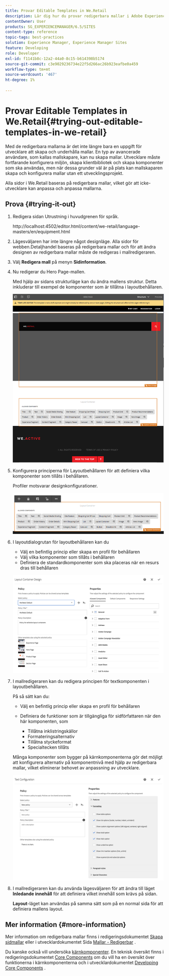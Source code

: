 ```yaml
---
title: Provar Editable Templates in We.Retail
description: Lär dig hur du provar redigerbara mallar i Adobe Experience Manager med We.Retail.
contentOwner: User
products: SG_EXPERIENCEMANAGER/6.5/SITES
content-type: reference
topic-tags: best-practices
solution: Experience Manager, Experience Manager Sites
feature: Developing
role: Developer
exl-id: f1141b8c-12a2-44a0-8c15-b614398b5174
source-git-commit: c3e9029236734e22f5d266ac26b923eafbe0a459
workflow-type: tm+mt
source-wordcount: '467'
ht-degree: 1%

---
```


# Provar Editable Templates in We.Retail{#trying-out-editable-templates-in-we-retail}

Med de redigerbara mallarna är det inte längre bara en uppgift för utvecklare att skapa och underhålla mallar. En typ av avancerade användare, som kallas mallskapare, kan nu skapa mallar. Utvecklare måste fortfarande konfigurera miljön, skapa klientbibliotek och skapa komponenter som ska användas, men när dessa grunder väl är på plats kan mallskaparen skapa och konfigurera mallar utan ett utvecklingsprojekt.

Alla sidor i We.Retail baseras på redigerbara mallar, vilket gör att icke-utvecklare kan anpassa och anpassa mallarna.

## Prova {#trying-it-out}

1. Redigera sidan Utrustning i huvudgrenen för språk.

   http://localhost:4502/editor.html/content/we-retail/language-masters/en/equipment.html

1. Lägesväljaren har inte längre något designläge. Alla sidor för webben.Detaljhandel baseras på redigerbara mallar och för att ändra designen av redigerbara mallar måste de redigeras i mallredigeraren.
1. Välj **Redigera mall** på menyn **Sidinformation**.
1. Nu redigerar du Hero Page-mallen.

   Med hjälp av sidans strukturläge kan du ändra mallens struktur. Detta inkluderar till exempel de komponenter som är tillåtna i layoutbehållaren.

   ![chlimage_1-138](assets/chlimage_1-138.png)

1. Konfigurera principerna för Layoutbehållaren för att definiera vilka komponenter som tillåts i behållaren.

   Profiler motsvarar designkonfigurationer.

   ![chlimage_1-139](assets/chlimage_1-139.png)

1. I layoutdialogrutan för layoutbehållaren kan du

   * Välj en befintlig princip eller skapa en profil för behållaren
   * Välj vilka komponenter som tillåts i behållaren
   * Definiera de standardkomponenter som ska placeras när en resurs dras till behållaren

   ![chlimage_1-140](assets/chlimage_1-140.png)

1. I mallredigeraren kan du redigera principen för textkomponenten i layoutbehållaren.

   På så sätt kan du:

   * Välj en befintlig princip eller skapa en profil för behållaren
   * Definiera de funktioner som är tillgängliga för sidförfattaren när den här komponenten, som

      * Tillåtna inklistringskällor
      * Formateringsalternativ
      * Tillåtna styckeformat
      * Specialtecken tillåts

   Många komponenter som bygger på kärnkomponenterna gör det möjligt att konfigurera alternativ på komponentnivå med hjälp av redigerbara mallar, vilket eliminerar behovet av anpassning av utvecklare.

   ![chlimage_1-141](assets/chlimage_1-141.png)

1. I mallredigeraren kan du använda lägesväljaren för att ändra till läget **Inledande innehåll** för att definiera vilket innehåll som krävs på sidan.

   **Layout**-läget kan användas på samma sätt som på en normal sida för att definiera mallens layout.

## Mer information {#more-information}

Mer information om redigerbara mallar finns i redigeringsdokumentet [Skapa sidmallar](/help/sites-authoring/templates.md) eller i utvecklardokumentet Sida [Mallar - Redigerbar](/help/sites-developing/page-templates-editable.md) .

Du kanske också vill undersöka [kärnkomponenter](/help/sites-developing/we-retail-core-components.md). En teknisk översikt finns i redigeringsdokumentet [Core Components](https://experienceleague.adobe.com/docs/experience-manager-core-components/using/introduction.html) om du vill ha en översikt över funktionerna i kärnkomponenterna och i utvecklardokumentet [Developing Core Components](https://helpx.adobe.com/experience-manager/core-components/using/developing.html) .
